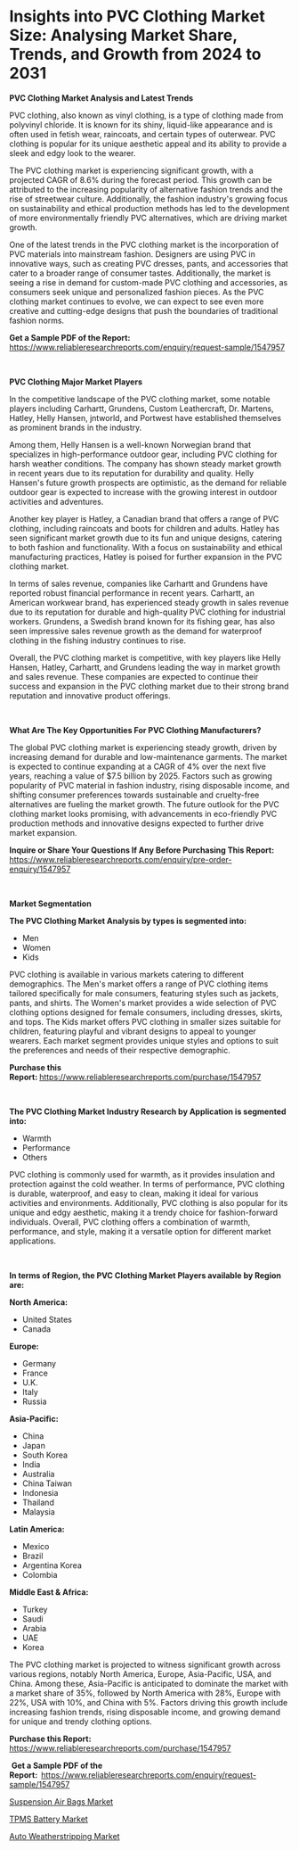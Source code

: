 <p><h1>Insights into PVC Clothing Market Size: Analysing Market Share, Trends, and Growth from 2024 to 2031</h1></p><p><strong>PVC Clothing Market Analysis and Latest Trends</strong></p>
<p><p>PVC clothing, also known as vinyl clothing, is a type of clothing made from polyvinyl chloride. It is known for its shiny, liquid-like appearance and is often used in fetish wear, raincoats, and certain types of outerwear. PVC clothing is popular for its unique aesthetic appeal and its ability to provide a sleek and edgy look to the wearer.</p><p>The PVC clothing market is experiencing significant growth, with a projected CAGR of 8.6% during the forecast period. This growth can be attributed to the increasing popularity of alternative fashion trends and the rise of streetwear culture. Additionally, the fashion industry's growing focus on sustainability and ethical production methods has led to the development of more environmentally friendly PVC alternatives, which are driving market growth.</p><p>One of the latest trends in the PVC clothing market is the incorporation of PVC materials into mainstream fashion. Designers are using PVC in innovative ways, such as creating PVC dresses, pants, and accessories that cater to a broader range of consumer tastes. Additionally, the market is seeing a rise in demand for custom-made PVC clothing and accessories, as consumers seek unique and personalized fashion pieces. As the PVC clothing market continues to evolve, we can expect to see even more creative and cutting-edge designs that push the boundaries of traditional fashion norms.</p></p>
<p><strong>Get a Sample PDF of the Report:&nbsp;</strong> <a href="https://www.reliableresearchreports.com/enquiry/request-sample/1547957">https://www.reliableresearchreports.com/enquiry/request-sample/1547957</a></p>
<p>&nbsp;</p>
<p><strong>PVC Clothing Major Market Players</strong></p>
<p><p>In the competitive landscape of the PVC clothing market, some notable players including Carhartt, Grundens, Custom Leathercraft, Dr. Martens, Hatley, Helly Hansen, jntworld, and Portwest have established themselves as prominent brands in the industry.</p><p>Among them, Helly Hansen is a well-known Norwegian brand that specializes in high-performance outdoor gear, including PVC clothing for harsh weather conditions. The company has shown steady market growth in recent years due to its reputation for durability and quality. Helly Hansen's future growth prospects are optimistic, as the demand for reliable outdoor gear is expected to increase with the growing interest in outdoor activities and adventures.</p><p>Another key player is Hatley, a Canadian brand that offers a range of PVC clothing, including raincoats and boots for children and adults. Hatley has seen significant market growth due to its fun and unique designs, catering to both fashion and functionality. With a focus on sustainability and ethical manufacturing practices, Hatley is poised for further expansion in the PVC clothing market.</p><p>In terms of sales revenue, companies like Carhartt and Grundens have reported robust financial performance in recent years. Carhartt, an American workwear brand, has experienced steady growth in sales revenue due to its reputation for durable and high-quality PVC clothing for industrial workers. Grundens, a Swedish brand known for its fishing gear, has also seen impressive sales revenue growth as the demand for waterproof clothing in the fishing industry continues to rise.</p><p>Overall, the PVC clothing market is competitive, with key players like Helly Hansen, Hatley, Carhartt, and Grundens leading the way in market growth and sales revenue. These companies are expected to continue their success and expansion in the PVC clothing market due to their strong brand reputation and innovative product offerings.</p></p>
<p>&nbsp;</p>
<p><strong>What Are The Key Opportunities For PVC Clothing Manufacturers?</strong></p>
<p><p>The global PVC clothing market is experiencing steady growth, driven by increasing demand for durable and low-maintenance garments. The market is expected to continue expanding at a CAGR of 4% over the next five years, reaching a value of $7.5 billion by 2025. Factors such as growing popularity of PVC material in fashion industry, rising disposable income, and shifting consumer preferences towards sustainable and cruelty-free alternatives are fueling the market growth. The future outlook for the PVC clothing market looks promising, with advancements in eco-friendly PVC production methods and innovative designs expected to further drive market expansion.</p></p>
<p><strong>Inquire or Share Your Questions If Any Before Purchasing This Report:</strong> <a href="https://www.reliableresearchreports.com/enquiry/pre-order-enquiry/1547957">https://www.reliableresearchreports.com/enquiry/pre-order-enquiry/1547957</a></p>
<p>&nbsp;</p>
<p><strong>Market Segmentation</strong></p>
<p><strong>The PVC Clothing Market Analysis by types is segmented into:</strong></p>
<p><ul><li>Men</li><li>Women</li><li>Kids</li></ul></p>
<p><p>PVC clothing is available in various markets catering to different demographics. The Men's market offers a range of PVC clothing items tailored specifically for male consumers, featuring styles such as jackets, pants, and shirts. The Women's market provides a wide selection of PVC clothing options designed for female consumers, including dresses, skirts, and tops. The Kids market offers PVC clothing in smaller sizes suitable for children, featuring playful and vibrant designs to appeal to younger wearers. Each market segment provides unique styles and options to suit the preferences and needs of their respective demographic.</p></p>
<p><strong>Purchase this Report:&nbsp;</strong><a href="https://www.reliableresearchreports.com/purchase/1547957">https://www.reliableresearchreports.com/purchase/1547957</a></p>
<p>&nbsp;</p>
<p><strong>The PVC Clothing Market Industry Research by Application is segmented into:</strong></p>
<p><ul><li>Warmth</li><li>Performance</li><li>Others</li></ul></p>
<p><p>PVC clothing is commonly used for warmth, as it provides insulation and protection against the cold weather. In terms of performance, PVC clothing is durable, waterproof, and easy to clean, making it ideal for various activities and environments. Additionally, PVC clothing is also popular for its unique and edgy aesthetic, making it a trendy choice for fashion-forward individuals. Overall, PVC clothing offers a combination of warmth, performance, and style, making it a versatile option for different market applications.</p></p>
<p>&nbsp;</p>
<p><strong>In terms of Region, the PVC Clothing Market Players available by Region are:</strong></p>
<p>
    <p> <strong> North America: </strong>
        <ul>
            <li>United States</li>
            <li>Canada</li>
        </ul>
        </p> 
    <p> <strong> Europe: </strong>
        <ul>
            <li>Germany</li>
            <li>France</li>
            <li>U.K.</li>
            <li>Italy</li>
            <li>Russia</li>
        </ul>
        </p> 
    <p> <strong> Asia-Pacific: </strong>
        <ul>
            <li>China</li>
            <li>Japan</li>
            <li>South Korea</li>
            <li>India</li>
            <li>Australia</li>
            <li>China Taiwan</li>
            <li>Indonesia</li>
            <li>Thailand</li>
            <li>Malaysia</li>
        </ul>
        </p> 
    <p> <strong> Latin America: </strong>
        <ul>
            <li>Mexico</li>
            <li>Brazil</li>
            <li>Argentina Korea</li>
            <li>Colombia</li>
        </ul>
        </p> 
    <p> <strong> Middle East & Africa: </strong>
        <ul>
            <li>Turkey</li>
            <li>Saudi</li>
            <li>Arabia</li>
            <li>UAE</li>
            <li>Korea</li>
        </ul>
    </p>
    </p>
<p><p>The PVC clothing market is projected to witness significant growth across various regions, notably North America, Europe, Asia-Pacific, USA, and China. Among these, Asia-Pacific is anticipated to dominate the market with a market share of 35%, followed by North America with 28%, Europe with 22%, USA with 10%, and China with 5%. Factors driving this growth include increasing fashion trends, rising disposable income, and growing demand for unique and trendy clothing options.</p></p>
<p><strong>Purchase this Report: </strong><a href="https://www.reliableresearchreports.com/purchase/1547957">https://www.reliableresearchreports.com/purchase/1547957</a></p>
<p>&nbsp;<strong>Get a Sample PDF of the Report:&nbsp;&nbsp;</strong><a href="https://www.reliableresearchreports.com/enquiry/request-sample/1547957">https://www.reliableresearchreports.com/enquiry/request-sample/1547957</a></p>
<p><strong></strong></p>
<p><p><a href="https://unruly-ladybug-44b.notion.site/Global-Suspension-Air-Bags-Market-by-Types-Applications-and-Major-Players-with-Regional-Growth-Ra-b1775386670c4c2896464e72596dd6f0">Suspension Air Bags Market</a></p><p><a href="https://shimmer-gardenia-37a.notion.site/TPMS-Battery-Market-Size-Growing-and-Forecasted-for-period-from-2024-2031-and-provides-complete-ma-82ec49f7ca1f4a71be2518dbe99fa148">TPMS Battery Market</a></p><p><a href="https://cute-banjo-8ca.notion.site/Auto-Weatherstripping-Market-Size-Growth-and-Forecast-from-2024-2031-4f96dd0e626f4a689bcf4b828d4c2553">Auto Weatherstripping Market</a></p></p>